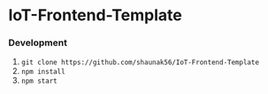 # IoT-Frontend-Template

### Development

1. ` git clone https://github.com/shaunak56/IoT-Frontend-Template `
2. ` npm install `
3. ` npm start ` 